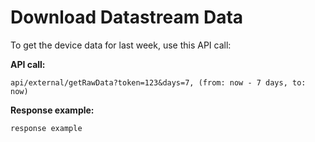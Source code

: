 # Download Datastream Data

To get the device data for last week, use this API call:

**API call:**

```text
api/external/getRawData?token=123&days=7, (from: now - 7 days, to: now)
```

**Response example:**

```text
response example
```

